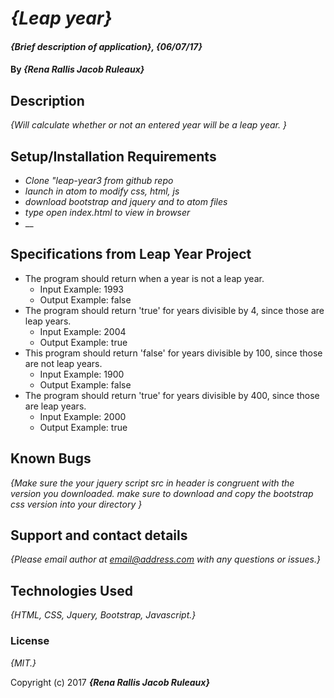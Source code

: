 # _{Leap year}_

#### _{Brief description of application}, {06/07/17}_

#### By _**{Rena Rallis Jacob Ruleaux}**_

## Description

_{Will calculate whether or not an entered year will be a leap year. }_

## Setup/Installation Requirements

* _Clone "leap-year3 from github repo_
* _launch in atom to modify css, html, js_
* _download bootstrap and jquery and to atom files_
* _type open index.html to view in browser_
* __

## Specifications from Leap Year Project
  * The program should return when a year is not a leap year.
    - Input Example: 1993
    - Output Example: false
  * The program should return 'true' for years divisible by 4, since those are leap years.
    - Input Example: 2004
    - Output Example: true
  * This program should return 'false' for years divisible by 100, since those are not leap years.
    - Input Example: 1900
    - Output Example: false
  * The program should return 'true' for years divisible by 400, since those are leap years.
    - Input Example: 2000
    - Output Example: true

## Known Bugs

_{Make sure the your jquery script src in header is congruent with the version you downloaded. make sure to download and copy the bootstrap css version into your directory }_

## Support and contact details

_{Please email author at email@address.com with any questions or issues.}_

## Technologies Used

_{HTML, CSS, Jquery, Bootstrap, Javascript.}_

### License

*{MIT.}*

Copyright (c) 2017 **_{Rena Rallis Jacob Ruleaux}_**

